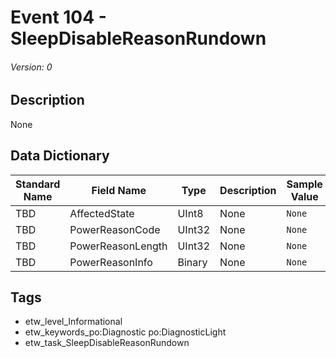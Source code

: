 # Event 104 - SleepDisableReasonRundown
###### Version: 0

## Description
None

## Data Dictionary
|Standard Name|Field Name|Type|Description|Sample Value|
|---|---|---|---|---|
|TBD|AffectedState|UInt8|None|`None`|
|TBD|PowerReasonCode|UInt32|None|`None`|
|TBD|PowerReasonLength|UInt32|None|`None`|
|TBD|PowerReasonInfo|Binary|None|`None`|

## Tags
* etw_level_Informational
* etw_keywords_po:Diagnostic po:DiagnosticLight
* etw_task_SleepDisableReasonRundown